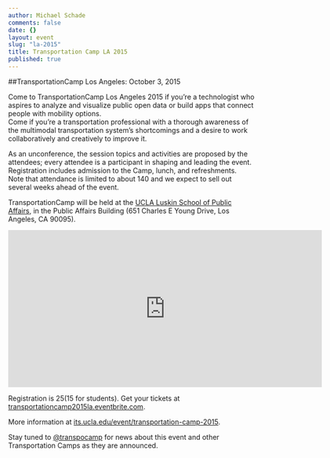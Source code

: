 ```yaml
---
author: Michael Schade
comments: false
date: {}
layout: event
slug: "la-2015"
title: Transportation Camp LA 2015 
published: true
---
```

##TransportationCamp Los Angeles: October 3, 2015

Come to TransportationCamp Los Angeles 2015 if you’re a technologist who aspires to analyze and visualize public open data or 
build apps that connect people with mobility options.  
Come if you’re a transportation professional with a thorough awareness of the multimodal transportation system’s shortcomings 
and a desire to work collaboratively and creatively to improve it.

As an unconference, the session topics and activities are proposed by the attendees; 
every attendee is a participant in shaping and leading the event.  
Registration includes admission to the Camp, lunch, and refreshments.  
Note that attendance is limited to about 140 and we expect to sell out several weeks ahead of the event.

TransportationCamp will be held at the [UCLA Luskin School of Public Affairs](http://luskin.ucla.edu/), 
in the Public Affairs Building (651 Charles E Young Drive, Los Angeles, CA 90095).

<iframe src="https://www.google.com/maps/embed?pb=!1m18!1m12!1m3!1d3305.098256610941!2d-118.4440087!3d34.066995399999996!2m3!1f0!2f0!3f0!3m2!1i1024!2i768!4f13.1!3m3!1m2!1s0x80c2bc8667ea144f%3A0xd22db98557cd995c!2s651+Charles+E+Young+Dr+S%2C+Los+Angeles%2C+CA+90095!5e0!3m2!1sen!2sus!4v1436844837459" width="640" height="320" frameborder="0" style="border:0" allowfullscreen></iframe>

Registration is $25 ($15 for students). Get your tickets at [transportationcamp2015la.eventbrite.com](https://transportationcamp2015la.eventbrite.com/). 

More information at [its.ucla.edu/event/transportation-camp-2015](http://www.its.ucla.edu/event/transportation-camp-2015/).

Stay tuned to [@transpocamp](https://twitter.com/transpocamp) for news about this event and other Transportation Camps as they are announced.
 